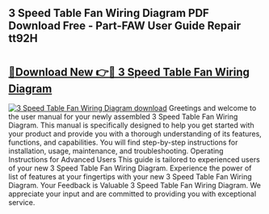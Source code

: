 ## 3 Speed Table Fan Wiring Diagram PDF Download Free - Part-FAW User Guide Repair tt92H

# <h2><a href="http://dfm22k.blite.top/?on=3+Speed+Table+Fan+Wiring+Diagram">🔗Download New 👉🔴 3 Speed Table Fan Wiring Diagram</a></h2>

[![3 Speed Table Fan Wiring Diagram download](https://i.imgur.com/lujVjoI.png)](http://dfm22k.blite.top/?on=3+Speed+Table+Fan+Wiring+Diagram)
Greetings and welcome to the user manual for your newly assembled 3 Speed Table Fan Wiring Diagram. This manual is specifically designed to help you get started with your product and provide you with a thorough understanding of its features, functions, and capabilities. You will find step-by-step instructions for installation, usage, maintenance, and troubleshooting. Operating Instructions for Advanced Users This guide is tailored to experienced users of your new 3 Speed Table Fan Wiring Diagram. Experience the power of list of features at your fingertips with your new 3 Speed Table Fan Wiring Diagram. Your Feedback is Valuable 3 Speed Table Fan Wiring Diagram. We appreciate your input and are committed to providing you with exceptional service.
